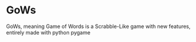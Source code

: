 # GoWs
GoWs, meaning Game of Words is a 
Scrabble-Like game with new features, entirely made with python pygame

